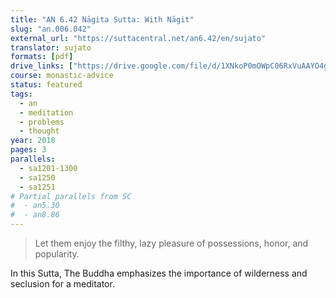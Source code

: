 ```yaml
---
title: "AN 6.42 Nāgita Sutta: With Nāgit"
slug: "an.006.042"
external_url: "https://suttacentral.net/an6.42/en/sujato"
translator: sujato
formats: [pdf]
drive_links: ["https://drive.google.com/file/d/1XNkoP0mOWpC06RxVuAAYO4gs3dqwtKJ7"]
course: monastic-advice
status: featured
tags:
  - an
  - meditation
  - problems
  - thought
year: 2018
pages: 3
parallels:
  - sa1201-1300
  - sa1250
  - sa1251
# Partial parallels from SC
#  - an5.30
#  - an8.86
---
```


> Let them enjoy the filthy, lazy pleasure of possessions, honor, and popularity.

In this Sutta, The Buddha emphasizes the importance of wilderness and seclusion for a meditator.
